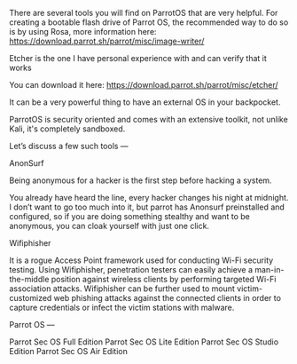 There are several tools you will find on ParrotOS that are very helpful. For creating a bootable flash drive of Parrot OS, the recommended way to do so is by using Rosa, more information here:
https://download.parrot.sh/parrot/misc/image-writer/ 

Etcher is the one I have personal experience with and can verify that it works

You can download it here:
https://download.parrot.sh/parrot/misc/etcher/

It can be a very powerful thing to have an external OS in your backpocket.

ParrotOS is security oriented and comes with an extensive toolkit, not unlike Kali, it's completely sandboxed.

 Let’s discuss a few such tools —

AnonSurf

Being anonymous for a hacker is the first step before hacking a system.

You already have heard the line, every hacker changes his night at midnight.
I don’t want to go too much into it, but parrot has Anonsurf preinstalled and configured, so if you are doing something stealthy and want to be anonymous, you can cloak yourself with just one click.

Wifiphisher

It is a rogue Access Point framework used for conducting Wi-Fi security testing. Using Wifiphisher, penetration testers can easily achieve a man-in-the-middle position against wireless clients by performing targeted Wi-Fi association attacks. Wifiphisher can be further used to mount victim-customized web phishing attacks against the connected clients in order to capture credentials or infect the victim stations with malware.

Parrot OS —

Parrot Sec OS Full Edition
Parrot Sec OS Lite Edition
Parrot Sec OS Studio Edition
Parrot Sec OS Air Edition
